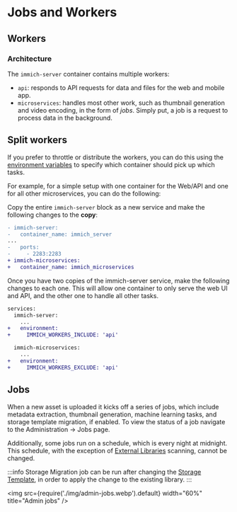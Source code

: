 # Jobs and Workers

## Workers

### Architecture

The `immich-server` container contains multiple workers:

- `api`: responds to API requests for data and files for the web and mobile app.
- `microservices`: handles most other work, such as thumbnail generation and video encoding, in the form of _jobs_. Simply put, a job is a request to process data in the background.

## Split workers

If you prefer to throttle or distribute the workers, you can do this using the [environment variables](/docs/install/environment-variables) to specify which container should pick up which tasks.

For example, for a simple setup with one container for the Web/API and one for all other microservices, you can do the following:

Copy the entire `immich-server` block as a new service and make the following changes to the **copy**:

```diff
- immich-server:
-   container_name: immich_server
...
-   ports:
-     - 2283:2283
+ immich-microservices:
+   container_name: immich_microservices
```

Once you have two copies of the immich-server service, make the following changes to each one. This will allow one container to only serve the web UI and API, and the other one to handle all other tasks.

```diff
services:
  immich-server:
    ...
+   environment:
+     IMMICH_WORKERS_INCLUDE: 'api'

  immich-microservices:
    ...
+   environment:
+     IMMICH_WORKERS_EXCLUDE: 'api'
```

## Jobs

When a new asset is uploaded it kicks off a series of jobs, which include metadata extraction, thumbnail generation, machine learning tasks, and storage template migration, if enabled. To view the status of a job navigate to the Administration -> Jobs page.

Additionally, some jobs run on a schedule, which is every night at midnight. This schedule, with the exception of [External Libraries](/docs/features/libraries) scanning, cannot be changed.

:::info
Storage Migration job can be run after changing the [Storage Template](/docs/administration/storage-template.mdx), in order to apply the change to the existing library.
:::

<img src={require('./img/admin-jobs.webp').default} width="60%" title="Admin jobs" />
